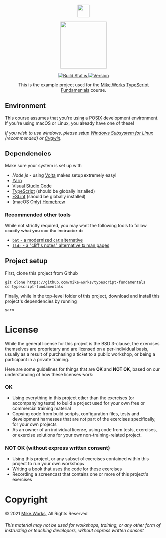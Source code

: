 <p align='center'>
  <a href="https://mike.works" target='_blank'>
    <img height=40 src='https://assets.mike.works/img/login_logo-33a9e523d451fb0d902f73d5452d4a0b.png' />
  </a> 
</p>
<p align='center'>
  <a href="https://mike.works/course/typescript-fundamentals-7832c19" target='_blank'>
    <img height=150 src='https://cloud.githubusercontent.com/assets/558005/25579415/1afbffaa-2e78-11e7-9b4a-ea44ead26bfb.png' />
  </a>
</p>
<p align='center'>
  <a href="https://travis-ci.org/mike-works/typescript-fundamentals" title="Build Status">
    <img title="Build Status" src="https://travis-ci.org/mike-works/typescript-fundamentals.svg?branch=solutions"/>
  </a>
  <a href="https://github.com/mike-works/typescript-fundamentals-v4/releases" title="Version">
    <img title="Version" src="https://img.shields.io/github/package-json/v/mike-works/typescript-fundamentals-v4/master.svg" />
  </a>
</p>
<p align='center'>
This is the example project used for the <a title="Mike.Works" href="https://mike.works">Mike.Works</a> <a title="TypeScript Fundamentals" href="https://mike.works/course/typescript-fundamentals-7832c19">TypeScript Fundamentals</a> course.
</p>

## Environment

This course assumes that you're using a [POSIX](https://en.wikipedia.org/wiki/POSIX) development environment. If you're using macOS or Linux, you already have one of these!

*If you wish to use windows, please setup [Windows Subsystem for Linux](https://docs.microsoft.com/en-us/windows/wsl/install-win10) (recommended) or [Cygwin](https://www.cygwin.com/).*

## Dependencies

Make sure your system is set up with
- *Node.js* - using [Volta](http://volta.sh) makes setup extremely easy!
- [Yarn](https://yarnpkg.com/en/)
- [Visual Studio Code](https://code.visualstudio.com/)
- [TypeScript](https://www.typescriptlang.org/index.html#download-links) (should be globally installed)
- [ESLint](https://eslint.org/docs/user-guide/getting-started#installation-and-usage) (should be globally installed)
- (macOS Only) [Homebrew](http://brew.sh)

### Recommended other tools

While not strictly required, you may want the following tools to follow exactly what you see the instructor do

* [`bat` - a modernized `cat` alternative](https://github.com/sharkdp/bat#installation)
* [`tldr` - a "cliff's notes" alternative to man pages](https://tldr.sh/#installation)

## Project setup

First, clone this project from Github

```
git clone https://github.com/mike-works/typescript-fundamentals
cd typescript-fundamentals
```

Finally, while in the top-level folder of this project, download and install this project's dependencies by running

```
yarn
```

# License

While the general license for this project is the BSD 3-clause, the exercises
themselves are proprietary and are licensed on a per-individual basis, usually
as a result of purchasing a ticket to a public workshop, or being a participant
in a private training.

Here are some guidelines for things that are **OK** and **NOT OK**, based on our
understanding of how these licenses work:

### OK

- Using everything in this project other than the exercises (or accompanying tests)
  to build a project used for your own free or commercial training material
- Copying code from build scripts, configuration files, tests and development
  harnesses that are not part of the exercises specifically, for your own projects
- As an owner of an individual license, using code from tests, exercises, or
  exercise solutions for your own non-training-related project.

### NOT OK (without express written consent)

- Using this project, or any subset of
  exercises contained within this project to run your own workshops
- Writing a book that uses the code for these exercises
- Recording a screencast that contains one or more of this project's exercises

# Copyright

&copy; 2021 [Mike.Works](https://mike.works), All Rights Reserved

###### This material may not be used for workshops, training, or any other form of instructing or teaching developers, without express written consent
